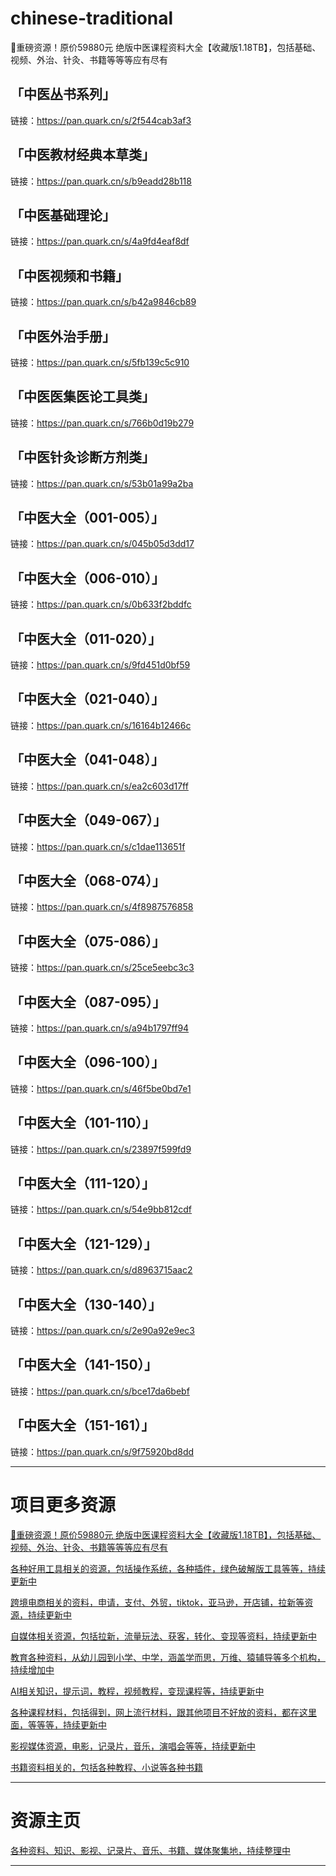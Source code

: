 # chinese-traditional
🎁重磅资源！原价59880元 绝版中医课程资料大全【收藏版1.18TB】，包括基础、视频、外治、针灸、书籍等等等应有尽有


## 「中医丛书系列」
链接：https://pan.quark.cn/s/2f544cab3af3

## 「中医教材经典本草类」 
链接：https://pan.quark.cn/s/b9eadd28b118

## 「中医基础理论」 
链接：https://pan.quark.cn/s/4a9fd4eaf8df

## 「中医视频和书籍」 
链接：https://pan.quark.cn/s/b42a9846cb89

## 「中医外治手册」 
链接：https://pan.quark.cn/s/5fb139c5c910

## 「中医医集医论工具类」 
链接：https://pan.quark.cn/s/766b0d19b279

## 「中医针灸诊断方剂类」 
链接：https://pan.quark.cn/s/53b01a99a2ba




## 「中医大全（001-005）」 
链接：https://pan.quark.cn/s/045b05d3dd17

## 「中医大全（006-010）」 
链接：https://pan.quark.cn/s/0b633f2bddfc

## 「中医大全（011-020）」 
链接：https://pan.quark.cn/s/9fd451d0bf59

## 「中医大全（021-040）」 
链接：https://pan.quark.cn/s/16164b12466c

## 「中医大全（041-048）」 
链接：https://pan.quark.cn/s/ea2c603d17ff

## 「中医大全（049-067）」 
链接：https://pan.quark.cn/s/c1dae113651f

## 「中医大全（068-074）」 
链接：https://pan.quark.cn/s/4f8987576858

## 「中医大全（075-086）」 
链接：https://pan.quark.cn/s/25ce5eebc3c3

## 「中医大全（087-095）」 
链接：https://pan.quark.cn/s/a94b1797ff94

## 「中医大全（096-100）」 
链接：https://pan.quark.cn/s/46f5be0bd7e1

## 「中医大全（101-110）」 
链接：https://pan.quark.cn/s/23897f599fd9

## 「中医大全（111-120）」 
链接：https://pan.quark.cn/s/54e9bb812cdf

## 「中医大全（121-129）」 
链接：https://pan.quark.cn/s/d8963715aac2

## 「中医大全（130-140）」 
链接：https://pan.quark.cn/s/2e90a92e9ec3

## 「中医大全（141-150）」 
链接：https://pan.quark.cn/s/bce17da6bebf

## 「中医大全（151-161）」 
链接：https://pan.quark.cn/s/9f75920bd8dd


---------------
# 项目更多资源

[🎁重磅资源！原价59880元 绝版中医课程资料大全【收藏版1.18TB】，包括基础、视频、外治、针灸、书籍等等等应有尽有](https://github.com/mswnlz/chinese-traditional)

[各种好用工具相关的资源，包括操作系统，各种插件，绿色破解版工具等等，持续更新中](https://github.com/mswnlz/tools)


[跨境电商相关的资料，申请，支付、外贸，tiktok，亚马逊，开店铺，拉新等资源，持续更新中](https://github.com/mswnlz/cross-border)

[自媒体相关资源，包括拉新，流量玩法、获客，转化、变现等资料，持续更新中](https://github.com/mswnlz/self-media)

[ 教育各种资料，从幼儿园到小学、中学，涵盖学而思，万维、猿辅导等多个机构，持续增加中](https://github.com/mswnlz/edu-knowlege)

[AI相关知识，提示词，教程，视频教程，变现课程等，持续更新中](https://github.com/mswnlz/AIknowledge)

[各种课程材料，包括得到，网上流行材料，跟其他项目不好放的资料，都在这里面，等等等，持续更新中](https://github.com/mswnlz/curriculum)

[影视媒体资源，电影，记录片，音乐，演唱会等等，持续更新中](https://github.com/mswnlz/movies)

[书籍资料相关的，包括各种教程、小说等各种书籍](https://github.com/mswnlz/book)


---------------

# 资源主页
[各种资料、知识、影视、记录片、音乐、书籍、媒体聚集地，持续整理中](https://github.com/mswnlz)

---------------




